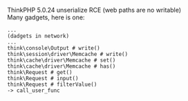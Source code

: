 ThinkPHP 5.0.24 unserialize RCE (web paths are no writable)  
Many gadgets, here is one:  
```
... 
(dadgets in network)
...
think\console\Output # write()
think\session\driver\Memcache # write()
think\cache\driver\Memcache # set()
think\cache\driver\Memcache # has()
think\Request # get()
think\Request # input()
think\Request # filterValue() 
-> call_user_func
```

